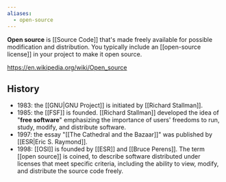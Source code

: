 ```yaml
---
aliases:
  - open-source
---
```

**Open source** is [[Source Code]] that's made freely available for possible modification and distribution.
You typically include an [[open-source license]] in your project to make it open source.

https://en.wikipedia.org/wiki/Open_source

## History

- 1983: the [[GNU|GNU Project]] is initiated by [[Richard Stallman]].
- 1985: the [[FSF]] is founded.
  [[Richard Stallman]] developed the idea of "**free software**" emphasizing the importance of users' freedoms to run, study, modify, and distribute software.
- 1997: the essay "[[The Cathedral and the Bazaar]]" was published by [[ESR|Eric S. Raymond]].
- 1998: [[OSI]] is founded by [[ESR]] and [[Bruce Perens]].
  The term [[open source]] is coined, to describe software distributed under licenses that meet specific criteria, including the ability to view, modify, and distribute the source code freely.